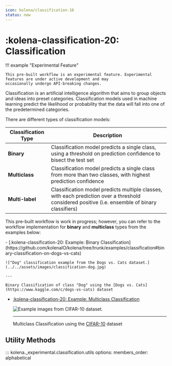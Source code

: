 ```yaml
---
icon: kolena/classification-16
status: new
---
```


# :kolena-classification-20: Classification

!!! example "Experimental Feature"

    This pre-built workflow is an experimental feature. Experimental features are under active development and may
    occasionally undergo API-breaking changes.

Classification is an artificial intelligence algorithm that aims to group objects and ideas into preset categories.
Classification models used in machine learning predict the likelihood or probability that the data will fall into
one of the predetermined categories.

There are different types of classification models:

| Classification Type | Description                                                                                                                                     |
| ------------------- | ----------------------------------------------------------------------------------------------------------------------------------------------- |
| **Binary**          | Classification model predicts a single class, using a threshold on prediction confidence to bisect the test set                                 |
| **Multiclass**      | Classification model predicts a single class from more than two classes, with highest prediction confidence                                     |
| **Multi-label**     | Classification model predicts multiple classes, with each prediction over a threshold considered positive (i.e. ensemble of binary classifiers) |


This pre-built workflow is work in progress; however, you can refer to the workflow implementation for **binary**
and **multiclass** types from the examples below:

<div class="grid cards" markdown>
- [:kolena-classification-20: Example: Binary Classification](https://github.com/kolenaIO/kolena/tree/trunk/examples/classification#binary-classification-on-dogs-vs-cats)

    !["Dog" classification example from the Dogs vs. Cats dataset.](../../assets/images/classification-dog.jpg)

    ---

    Binary Classification of class "Dog" using the [Dogs vs. Cats](https://www.kaggle.com/c/dogs-vs-cats) dataset

- [:kolena-classification-20: Example: Multiclass Classification](https://github.com/kolenaIO/kolena/tree/trunk/examples/classification#multiclass-classification-on-cifar-10)

    ![Example images from CIFAR-10 dataset.](../../assets/images/CIFAR-10.jpg)

    ---

    Multiclass Classification using the [CIFAR-10](https://www.cs.toronto.edu/~kriz/cifar.html) dataset
</div>

## Utility Methods
::: kolena._experimental.classification.utils
    options:
      members_order: alphabetical

